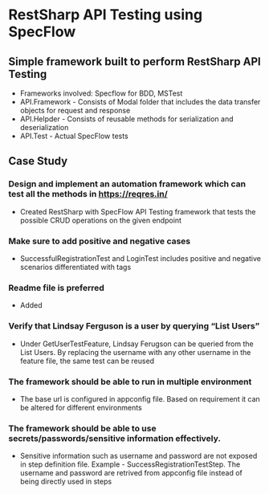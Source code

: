 # RestSharp API Testing using SpecFlow 
## Simple framework built to perform RestSharp API Testing

- Frameworks involved: Specflow for BDD, MSTest
- API.Framework - Consists of Modal folder that includes the data transfer objects for request and response 
- API.Helpder - Consists of reusable methods for serialization and deserialization 
- API.Test - Actual SpecFlow tests

## Case Study 
### Design and implement an automation framework which can test all the methods in https://reqres.in/
- Created RestSharp with SpecFlow API Testing framework that tests the possible CRUD operations on the given endpoint

### Make sure to add positive and negative cases
- SuccessfulRegistrationTest and LoginTest includes positive and negative scenarios differentiated with tags 

### Readme file is preferred
- Added 

### Verify that Lindsay Ferguson is a user by querying “List Users”
- Under GetUserTestFeature, Lindsay Ferugson can be queried from the List Users.  By replacing the username with any other username in the feature file, the same test can be reused 

### The framework should be able to run in multiple environment
- The base url is configured in appconfig file.  Based on requirement it can be altered for different environments 

### The framework should be able to use secrets/passwords/sensitive information effectively.
- Sensitive information such as username and password are not exposed in step definition file.  Example - SuccessRegistrationTestStep.  The username and password are retrived from appconfig file instead of being directly used in steps



